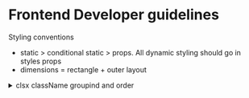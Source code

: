 # Frontend Developer guidelines

Styling conventions
- static > conditional static > props. All dynamic styling should go in styles props
- dimensions = rectangle + outer layout

<details>
<summary>clsx className groupind and order</summary>
  <pre>
  - layer: z-position
  - outer layout: fixed bottom-1/2 left-0 -translate-x-1/2
  - rectangle: mt-3 w-full min-w-10 h-fit flex-grow
  - inner layout: px-3 py-2 flex flex-col gap-3 justify-start items-center
  - overflow behavior: overflow-auto
  - border: borer-2 outline-none shadow-md
  - colors: clr-controls
  - text: text-start text-sm font-semibold whitespace-nowrap
  - behavior modifiers: select-none disabled:cursor-not-allowed
  - transitions: 
  </pre>
</details>